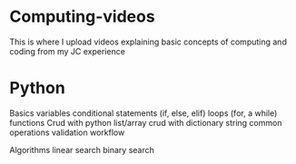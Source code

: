 # Computing-videos

This is where I upload videos explaining basic concepts of computing and coding from my JC experience

# Python
Basics
variables
conditional statements (if, else, elif)
loops (for, a while)
functions
Crud with python list/array
crud with dictionary
string common operations
validation workflow

Algorithms
linear search
binary search
